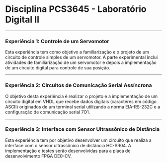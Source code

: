 # Disciplina PCS3645 - Laboratório Digital II
-------

### Experiência 1: Controle de um Servomotor

Esta experiência tem como objetivo a familiarização e o projeto de um circuito de controle simples de um servomotor. 
A parte experimental inclui atividades de familiarização de um servomotor e depois a implementação de um circuito 
digital para controle de sua posição.

------

### Experiência 2: Circuitos de Comunicação Serial Assíncrona
O objetivo desta experiência é realizar o projeto e a implementação de um circuito digital em VHDL que recebe dados digitais 
(caracteres em código ASCII) originados de um terminal serial utilizando a norma EIA-RS-232C e a configuração de comunicação 
serial 7O1.

-----
### Experiência 3: Interface com Sensor Ultrassônico de Distância
Esta experiência tem por objetivo desenvolver um circuito que realiza a interface com o sensor ultrassônico de distância 
HC-SR04. A implementação e testes serão desenvolvidas para a placa de desenvolvimento FPGA DE0-CV. 

